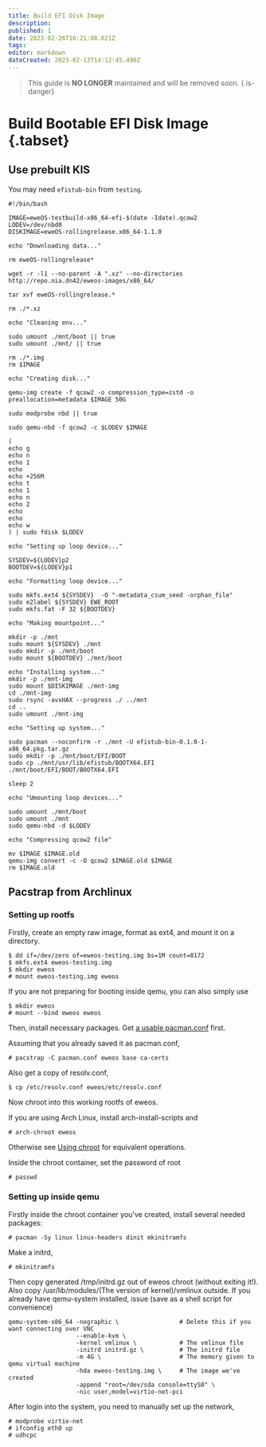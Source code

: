 ```yaml
---
title: Build EFI Disk Image
description: 
published: 1
date: 2023-02-26T16:21:08.621Z
tags: 
editor: markdown
dateCreated: 2023-02-13T14:12:45.490Z
---
```


> This guide is **NO LONGER** maintained and will be removed soon.
{.is-danger}


# Build Bootable EFI Disk Image {.tabset}

## Use prebuilt KIS

You may need `efistub-bin` from `testing`.

```
#!/bin/bash

IMAGE=eweOS-testbuild-x86_64-efi-$(date -Idate).qcow2
LODEV=/dev/nbd0
DISKIMAGE=eweOS-rollingrelease.x86_64-1.1.0

echo "Downloading data..."

rm eweOS-rollingrelease*

wget -r -l1 --no-parent -A ".xz" --no-directories http://repo.nia.dn42/eweos-images/x86_64/

tar xvf eweOS-rollingrelease.*

rm ./*.xz

echo "Cleaning env..."

sudo umount ./mnt/boot || true
sudo umount ./mnt/ || true

rm ./*.img
rm $IMAGE

echo "Creating disk..."

qemu-img create -f qcow2 -o compression_type=zstd -o preallocation=metadata $IMAGE 50G

sudo modprobe nbd || true

sudo qemu-nbd -f qcow2 -c $LODEV $IMAGE

(
echo g
echo n
echo 1
echo  
echo +256M
echo t
echo 1
echo n
echo 2
echo  
echo  
echo w
) | sudo fdisk $LODEV

echo "Setting up loop device..."

SYSDEV=${LODEV}p2
BOOTDEV=${LODEV}p1

echo "Formatting loop device..."

sudo mkfs.ext4 ${SYSDEV}  -O "-metadata_csum_seed -orphan_file"
sudo e2label ${SYSDEV} EWE_ROOT
sudo mkfs.fat -F 32 ${BOOTDEV}

echo "Making mountpoint..."

mkdir -p ./mnt
sudo mount ${SYSDEV} ./mnt
sudo mkdir -p ./mnt/boot
sudo mount ${BOOTDEV} ./mnt/boot

echo "Installing system..."
mkdir -p ./mnt-img
sudo mount $DISKIMAGE ./mnt-img
cd ./mnt-img
sudo rsync -avxHAX --progress ./ ../mnt
cd ..
sudo umount ./mnt-img

echo "Setting up system..."

sudo pacman --noconfirm -r ./mnt -U efistub-bin-0.1.0-1-x86_64.pkg.tar.gz
sudo mkdir -p ./mnt/boot/EFI/BOOT
sudo cp ./mnt/usr/lib/efistub/BOOTX64.EFI ./mnt/boot/EFI/BOOT/BOOTX64.EFI

sleep 2

echo "Umounting loop devices..."

sudo umount ./mnt/boot
sudo umount ./mnt
sudo qemu-nbd -d $LODEV

echo "Compressing qcow2 file"

mv $IMAGE $IMAGE.old
qemu-img convert -c -O qcow2 $IMAGE.old $IMAGE
rm $IMAGE.old
```

## Pacstrap from Archlinux

### Setting up rootfs

Firstly, create an empty raw image, format as ext4, and mount it on a directory.

```
$ dd if=/dev/zero of=eweos-testing.img bs=1M count=8172
$ mkfs.ext4 eweos-testing.img
$ mkdir eweos
# mount eweos-testing.img eweos
```

If you are not preparing for booting inside qemu, you can also simply use

```
$ mkdir eweos
# mount --bind eweos eweos
```

Then, install necessary packages. Get [a usable pacman.conf](https://os-repo.ewe.moe/eweos/pacman.conf) first.

Assuming that you already saved it as pacman.conf,

```
# pacstrap -C pacman.conf eweos base ca-certs
```

Also get a copy of resolv.conf,

```
$ cp /etc/resolv.conf eweos/etc/resolv.conf
```

Now chroot into this working rootfs of eweos. 

If you are using Arch Linux, install arch-install-scripts and

```
# arch-chroot eweos
```

Otherwise see [Using chroot](https://wiki.archlinux.org/title/Chroot#Using_chroot) for equivalent operations.

Inside the chroot container, set the password of root

```
# passwd
```

### Setting up inside qemu

Firstly inside the chroot container you've created, install several needed packages:

```
# pacman -Sy linux linux-headers dinit mkinitramfs
```

Make a initrd,

```
# mkinitramfs
```

Then copy generated /tmp/initrd.gz out of eweos chroot (without exiting it!). Also copy /usr/lib/modules/(The version of kernel)/vmlinux outside. If you already have qemu-system installed, issue (save as a shell script for convenience)

```
qemu-system-x86_64 -nographic \                 # Delete this if you want connecting over VNC
                   --enable-kvm \
                   -kernel vmlinux \            # The vmlinux file
                   -initrd initrd.gz \          # The initrd file
                   -m 4G \                      # The memory given to qemu virtual machine
                   -hda eweos-testing.img \     # The image we've created
                   -append "root=/dev/sda console=ttyS0" \
                   -nic user,model=virtio-net-pci
```

After login into the system, you need to manually set up the network,

```
# modprobe virtio-net
# ifconfig eth0 up
# udhcpc
```
